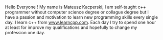 Hello Everyone ! My name is Mateusz Kacperski, I am self-taught c++ programmer without computer science degree or collague degree but I have a passion and motivation to learn new programming skills every single day. I learn c++ from www.learncpp.com. Each day I try to spend one hour at least for improve my qualifications and hopefully to change my profession one day.
